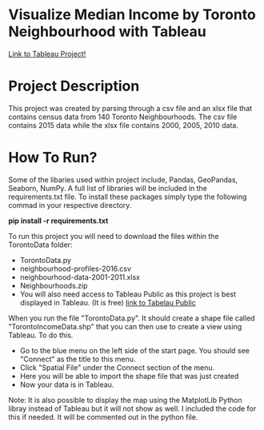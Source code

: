 # Visualize Median Income by Toronto Neighbourhood with Tableau

[Link to Tableau Project!](https://public.tableau.com/profile/juanp5926#!/vizhome/TorontoIncomeByNeighbourhood/Sheet8?publish=yes)

# Project Description

This project was created by parsing through a csv file and an xlsx file that contains census data from 140 Toronto Neighbourhoods.
The csv file contains 2015 data while the xlsx file contains 2000, 2005, 2010 data. 

# How To Run?

Some of the libaries used within project include, Pandas, GeoPandas, Seaborn, NumPy. A full list of libraries will be included in the 
requirements.txt file. To install these packages simply type the following commad in your respective directory. 
  
   **pip install -r requirements.txt**

To run this project you will need to download the files within the TorontoData folder:
  - TorontoData.py
  - neighbourhood-profiles-2016.csv
  - neighbourhood-data-2001-2011.xlsx
  - Neighbourhoods.zip
  - You will also need access to Tableau Public as this project is best displayed in Tableau. (It is free)
    [link to Tabelau Public](https://public.tableau.com/en-us/s/)
    
When you run the file "TorontoData.py". It should create a shape file called "TorontoIncomeData.shp" that you can then use to create a view using Tableau. To do this.
   - Go to the blue menu on the left side of the start page. You should see "Connect" as the title to this menu.
   - Click "Spatial File" under the Connect section of the menu. 
   - Here you will be able to import the shape file that was just created
   - Now your data is in Tableau.
  
Note: It is also possible to display the map using the MatplotLib Python libray instead of Tableau but it will not show as well. 
I included the code for this if needed. It will be commented out in the python file. 
  

  
  

